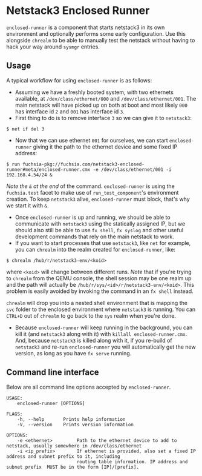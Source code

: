 # Netstack3 Enclosed Runner

`enclosed-runner` is a component that starts netstack3 in its own environment
and optionally performs some early configuration.
Use this alongside `chrealm` to be able to manually test the netstack without
having to hack your way around `sysmgr` entries.

## Usage

A typical workflow for using `enclosed-runner` is as follows:
* Assuming we have a freshly booted system, with two ethernets available, at
  `/dev/class/ethernet/000` and `/dev/class/ethernet/001`. The main netstack
  will have picked up on both at boot and most likely `000` has interface id `2`
  and `001` has interface id `3`.
* First thing to do is to remove interface `3` so we can give it to `netstack3`:
```
$ net if del 3
```
* Now that we can use ethernet `001` for ourselves, we can start `enclosed-runner` giving it
the path to the ethernet device and some fixed IP address:
```
$ run fuchsia-pkg://fuchsia.com/netstack3-enclosed-runner#meta/enclosed-runner.cmx -e /dev/class/ethernet/001 -i 192.168.4.54/24 &
```
*Note the `&` at the end* of the command. `enclosed-runner` is using the
`fuchsia.test` facet to make use of `run_test_component`'s environment creation.
To keep `netstack3` alive, `enclosed-runner` must block, that's why we start it
with `&`.
* Once `enclosed-runner` is up and running, we should be able to communicate
  with `netstack3` using the statically assigned IP, but we should also still be
  able to use `fx shell`, `fx syslog` and other useful development commands that
  rely on the main netstack to work.
* If you want to start processes that use `netstack3`, like `net` for
  example, you can `chrealm` into the realm created for `enclosed-runner`, like:
```
$ chrealm /hub/r/netstack3-env/<koid>
```
where `<koid>` will change between different runs. *Note* that if you're trying
to `chrealm` from the QEMU console, the shell session may be one realm up and
the path will actually be `/hub/r/sys/<id>/r/netstack3-env/<koid>`. This problem
is easily avoided by invoking the command in an `fx shell` instead.

`chrealm` will drop you into a nested shell environment that is mapping the
`svc` folder to the enclosed environment where `netstack3` is running. You can
`CTRL+D` out of `chrealm` to go back to the `sys` realm when you're done.

* Because `enclosed-runner` will keep running in the background, you can kill it
  (and `netstack3` along with it) with `killall enclosed-runner.cmx`. And,
  because `netstack3` is killed along with it, if you re-build of `netstack3`
  and re-run `enclosed-runner` you will automatically get the new version, as
  long as you have `fx serve` running.


## Command line interface

Below are all command line options accepted by `enclosed-runner`.

```
USAGE:
    enclosed-runner [OPTIONS]

FLAGS:
    -h, --help       Prints help information
    -V, --version    Prints version information

OPTIONS:
    -e <ethernet>         Path to the ethernet device to add to netstack, usually somewhere in /dev/class/ethernet
    -i <ip_prefix>        If ethernet is provided, also set a fixed IP address and subnet prefix to it, including
                          routing table information. IP address and subnet prefix  MUST be in the form [IP]/[prefix].
```
